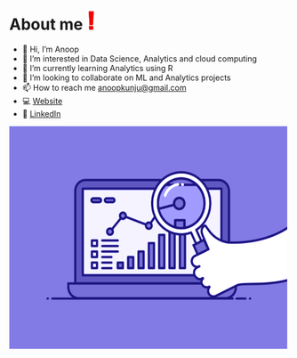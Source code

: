 # About me <img src="3WGL.gif"  height="40">
- 👋 Hi, I’m Anoop
- 👀 I’m interested in Data Science, Analytics and cloud computing
- 🌱 I’m currently learning Analytics using R
- 💞️ I’m looking to collaborate on ML and Analytics projects
- 📫 How to reach me anoopkunju@gmail.com
- :computer: [Website](http://anoopscariah.me/)
- :necktie: [LinkedIn](https://www.linkedin.com/in/anoop-scariah/)


<img src="74pZ.gif" width="500" height="400">


<!---
AnoopKunju/AnoopKunju is a ✨ special ✨ repository because its `README.md` (this file) appears on your GitHub profile.
You can click the Preview link to take a look at your changes.
--->
